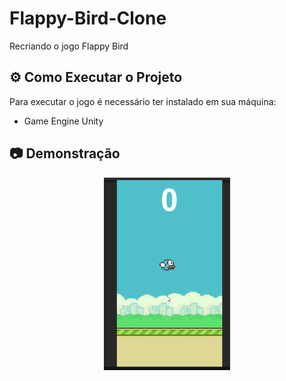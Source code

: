 # Flappy-Bird-Clone
Recriando o jogo Flappy Bird
<h2>
<g-emoji class="g-emoji" alias="gear" fallback-src="https://github.githubassets.com/images/icons/emoji/unicode/2699.png">⚙</g-emoji>
Como Executar o Projeto
</h2>
<p>
Para executar o jogo é necessário ter instalado em sua máquina:
</p>
<ul>
    <li>Game Engine Unity</li>
</ul>
<h2>
<g-emoji class="g-emoji" alias="camera" fallback-src="https://github.githubassets.com/images/icons/emoji/unicode/1f4f7.png">📷</g-emoji>
Demonstração
</h2>
<div align="center">
<img src="Gif-Projeto/Gif-Flap_Bird-1.gif" width="40%" alt="GifGame">
</div>










